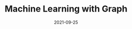 ---
title: "Machine Learning with Graph"
description: "Using Graph representations and graph theories to learn"
weight: 22
date: "2021-09-25"
---